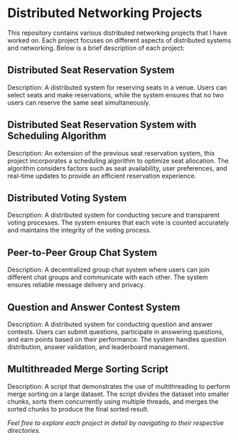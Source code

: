 # Distributed Networking Projects

This repository contains various distributed networking projects that I have worked on. Each project focuses on different aspects of distributed systems and networking. Below is a brief description of each project:

## Distributed Seat Reservation System

Description: A distributed system for reserving seats in a venue. Users can select seats and make reservations, while the system ensures that no two users can reserve the same seat simultaneously.

## Distributed Seat Reservation System with Scheduling Algorithm

Description: An extension of the previous seat reservation system, this project incorporates a scheduling algorithm to optimize seat allocation. The algorithm considers factors such as seat availability, user preferences, and real-time updates to provide an efficient reservation experience.

## Distributed Voting System

Description: A distributed system for conducting secure and transparent voting processes. The system ensures that each vote is counted accurately and maintains the integrity of the voting process.

## Peer-to-Peer Group Chat System

Description: A decentralized group chat system where users can join different chat groups and communicate with each other. The system ensures reliable message delivery and privacy.

## Question and Answer Contest System

Description: A distributed system for conducting question and answer contests. Users can submit questions, participate in answering questions, and earn points based on their performance. The system handles question distribution, answer validation, and leaderboard management.

## Multithreaded Merge Sorting Script

Description: A script that demonstrates the use of multithreading to perform merge sorting on a large dataset. The script divides the dataset into smaller chunks, sorts them concurrently using multiple threads, and merges the sorted chunks to produce the final sorted result.

*Feel free to explore each project in detail by navigating to their respective directories.*
